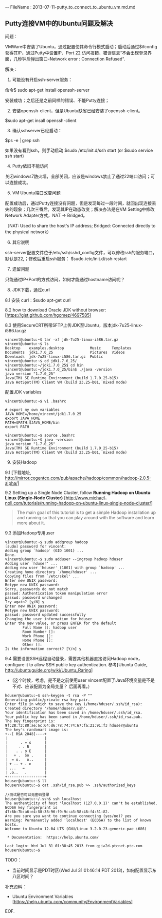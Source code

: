 -- FileName : 2013-07-11-putty_to_connect_to_ubuntu_vm.md.md

## Putty连接VM中的Ubuntu问题及解决

问题：

VMWare中安装了Ubuntu，通过配置使其命令行模式启动；启动后通过$ifconfig获得其IP，通过Putty中设置IP、Port 22 访问报错，错误信息“不会出现登录界面，几秒钟后弹出窗口-Network error : Connection Refused”.

解决：

1. 可能没有开启ssh-server服务：

命令$ sudo apt-get install openssh-server

安装成功；之后还是之前同样的错误、不能Putty连接；

2. 安装openssh-client，但是Ubuntu缺省已经安装了openssh-client。

$sudo apt-get insall openssh-client

3. 确认sshserver已经启动：

$ps -e | grep ssh

如果没有看到ssh，则手动启动 $sudo /etc/init.d/ssh start (or $sudo service ssh start)

4. Putty依旧不能访问

关闭windows7防火墙，全部关闭，应该是windows禁止了通过22端口访问；可以连接成功。

5. VM Ubuntu端口改变问题

配置成功后，通过Putty连接没有问题，但是发现每过一段时间，就回出现连接丢失的现象；几次三番后，发现其IP在动态改变；解决办法是在VM Setting中修改Network Adapter方式，NAT -> Bridged。

（NAT: Used to share the host's IP address; Bridged: Connected directly to the physical network）

6. 其它说明

ssh-server配置文件位于/etc/ssh/sshd_config文件，可以修改ssh的服务端口，默认是22,；修改后重启ssh服务： $sudo /etc/init.d/ssh restart

7. 遗留问题

只能通过IP+Port的方式访问，如何才能通过hostname访问呢？

8. JDK下载，通过curl

8.1 安装 curl：$sudo apt-get curl

8.2 how to download Oracle JDK without browser: [https://gist.github.com/hgomez/4697585]

8.3 使用SecureCRT所带SFTP上传JDK至Ubuntu，版本jdk-7u25-linux-i586.tar.gz
```
vincent@ubuntu:~$ tar -xf jdk-7u25-linux-i586.tar.gz 
vincent@ubuntu:~$ ls
Desktop    examples.desktop            Music     Templates
Documents  jdk1.7.0_25                 Pictures  Videos
Downloads  jdk-7u25-linux-i586.tar.gz  Public
vincent@ubuntu:~$ cd jdk1.7.0_25/
vincent@ubuntu:~/jdk1.7.0_25$ cd bin
vincent@ubuntu:~/jdk1.7.0_25/bin$ ./java -version
java version "1.7.0_25"
Java(TM) SE Runtime Environment (build 1.7.0_25-b15)
Java HotSpot(TM) Client VM (build 23.25-b01, mixed mode)
```
配置JDK variables
```
vincent@ubuntu:~$ vi .bashrc

# export my own variables
JAVA_HOME=/home/vincent/jdk1.7.0_25
export JAVA_HOME
PATH=$PATH:$JAVA_HOME/bin
export PATH

vincent@ubuntu:~$ source .bashrc
vincent@ubuntu:~$ java -version
java version "1.7.0_25"
Java(TM) SE Runtime Environment (build 1.7.0_25-b15)
Java HotSpot(TM) Client VM (build 23.25-b01, mixed mode)
```

9. 安装Hadoop

9.1 [下载地址, http://mirror.cogentco.com/pub/apache/hadoop/common/hadoop-2.0.5-alpha/]

9.2 Setting up a Single Node Cluster, follow <B>Running Hadoop on Ubuntu Linux (Single-Node Cluster)</B> [http://www.michael-noll.com/tutorials/running-hadoop-on-ubuntu-linux-single-node-cluster/]

>  The main goal of this tutorial is to get a simple Hadoop installation up and running so that you can play around with the software and learn more about it.

9.3 添加Hadoop专用user
```
vincent@ubuntu:~$ sudo addgroup hadoop
[sudo] password for vincent: 
Adding group `hadoop' (GID 1001) ...
Done.
vincent@ubuntu:~$ sudo adduser --ingroup hadoop hduser
Adding user `hduser' ...
Adding new user `hduser' (1001) with group `hadoop' ...
Creating home directory `/home/hduser' ...
Copying files from `/etc/skel' ...
Enter new UNIX password: 
Retype new UNIX password: 
Sorry, passwords do not match
passwd: Authentication token manipulation error
passwd: password unchanged
Try again? [y/N] y
Enter new UNIX password: 
Retype new UNIX password: 
passwd: password updated successfully
Changing the user information for hduser
Enter the new value, or press ENTER for the default
        Full Name []: hadoop user
        Room Number []: 
        Work Phone []: 
        Home Phone []: 
        Other []: 
Is the information correct? [Y/n] y
```

9.4 需要设置SSH远程自动登录，需要其他机器直接访问Hadoop node，configure it to allow SSH public key authentication. 参考[Ubuntu Guide, http://ubuntuguide.org/wiki/Ubuntu_Raring]

- (这个时候，考虑，是不是之前使用user vincent配置了Java环境变量是不是不对、应该配置为全局变量？ 后面再看。)

```
hduser@ubuntu:~$ ssh-keygen -t rsa -P ""
Generating public/private rsa key pair.
Enter file in which to save the key (/home/hduser/.ssh/id_rsa): 
Created directory '/home/hduser/.ssh'.
Your identification has been saved in /home/hduser/.ssh/id_rsa.
Your public key has been saved in /home/hduser/.ssh/id_rsa.pub.
The key fingerprint is:
9f:28:f3:80:ae:6c:64:d6:78:74:74:67:fa:21:91:f3 hduser@ubuntu
The key's randomart image is:
+--[ RSA 2048]----+
|         .       |
|      . = o      |
|     . . B       |
|    . . o E      |
|   + .  So .     |
|  = o.   o..     |
| + .. + . o      |
| ...   =         |
| .o..   .        |
+-----------------+
hduser@ubuntu:~$ ll
hduser@ubuntu:~$ cat .ssh/id_rsa.pub >> .ssh/authorized_keys

//测试是否可以无密码登录
hduser@ubuntu:~/.ssh$ ssh localhost 
The authenticity of host 'localhost (127.0.0.1)' can't be established.
ECDSA key fingerprint is 47:6b:7b:a6:e4:80:38:96:f9:9c:a3:58:48:f4:51:82.
Are you sure you want to continue connecting (yes/no)? yes
Warning: Permanently added 'localhost' (ECDSA) to the list of known hosts.
Welcome to Ubuntu 12.04 LTS (GNU/Linux 3.2.0-23-generic-pae i686)

 * Documentation:  https://help.ubuntu.com/

Last login: Wed Jul 31 01:38:45 2013 from gjia2d.ptcnet.ptc.com
hduser@ubuntu:~$ 

```

TODO：

- 当前时间显示是PDT时区(Wed Jul 31 01:46:14 PDT 2013)，如何配置显示东八区时间？

补充资料：

- Ubuntu Environment Variables [https://help.ubuntu.com/community/EnvironmentVariables]

EOF.

